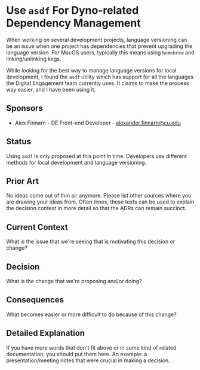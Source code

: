 # Use `asdf` For Dyno-related Dependency Management

When working on several development projects, language versioning can be an issue
when one project has dependencies that prevent upgrading the language version. For
MacOS users, typically this means using `homebrew` and linking/unlinking kegs.

While looking for the best way to manage language versions for local development, 
I found the `asdf` utility which has support for all the languages the Digital 
Engagement team currently uses. It claims to make the process way easier, and I have
been using it.

## Sponsors

- Alex Finnarn - DE Front-end Developer - alexander.finnarn@cu.edu

## Status

Using `asdf` is only proposed at this point in time. Developers use different methods
for local development and language versioning.

## Prior Art

No ideas come out of thin air anymore. Please list other sources where you are drawing your
ideas from. Often times, these texts can be used to explain the decision context in more detail
so that the ADRs can remain succinct.

## Current Context

What is the issue that we're seeing that is motivating this decision or change?

## Decision

What is the change that we're proposing and/or doing?

## Consequences

What becomes easier or more difficult to do because of this change?

## Detailed Explanation

If you have more words that don't fit above or in some kind of related documentation, you
should put them here. An example: a presentation/meeting notes that were crucial in making a
decision.
